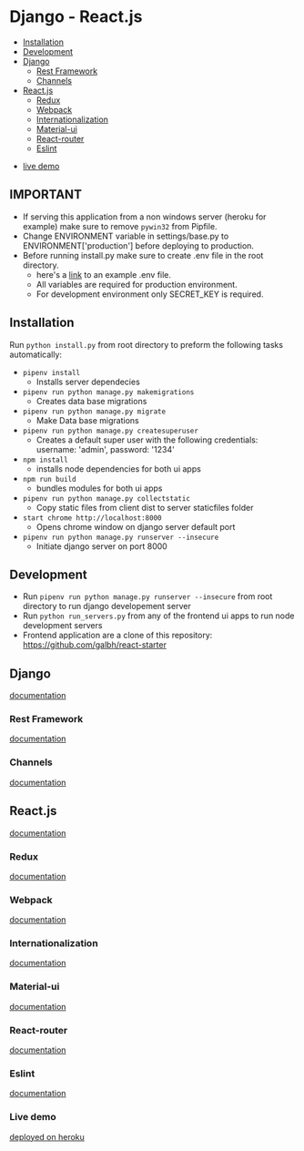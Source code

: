 # Django - React.js #
- [Installation](#Installation)
- [Development](#Development)
- [Django](#Django)
  * [Rest Framework](#Rest-Framework)
  * [Channels](#Channels)
- [React.js](#React.js)
  * [Redux](#Redux)
  * [Webpack](#Webpack)
  * [Internationalization](#Internationalization)
  * [Material-ui](#Material-ui)	
  * [React-router](#React-router)
  * [Eslint](#Eslint)

<!-- toc -->

* [live demo](https://django-react-seed.herokuapp.com)

## IMPORTANT

- If serving this application from a non windows server (heroku for example) make sure to remove `pywin32` from Pipfile.
- Change ENVIRONMENT variable in settings/base.py to ENVIRONMENT['production'] before deploying to production.
- Before running install.py make sure to create .env file in the root directory.
    * here's a [link](https://github.com/galbh/dotfiles/blob/master/.env) to an example .env file. 
    * All variables are required for production environment.
    * For development environment only SECRET_KEY is required.

## Installation

Run `python install.py` from root directory to preform the following tasks automatically:

- `pipenv install`
	* Installs server dependecies
- `pipenv run python manage.py makemigrations`
	* Creates data base migrations
- `pipenv run python manage.py migrate`
	* Make Data base migrations
- `pipenv run python manage.py createsuperuser`
	* Creates a default super user with the following credentials: username: 'admin', password: '1234'
- `npm install`
	* installs node dependencies for both ui apps
- `npm run build`
	* bundles modules for both ui apps
- `pipenv run python manage.py collectstatic`
	* Copy static files from client dist to server staticfiles folder
- `start chrome http://localhost:8000`
	* Opens chrome window on django server default port
- `pipenv run python manage.py runserver --insecure`
	* Initiate django server on port 8000


## Development
- Run `pipenv run python manage.py runserver --insecure` from root directory to run django developement server
- Run `python run_servers.py` from any of the frontend ui apps to run node development servers
- Frontend application are a clone of this repository: https://github.com/galbh/react-starter

## Django

<a href="https://docs.djangoproject.com/en/2.0/" target="_blank">documentation</a>

### Rest Framework

<a href="http://www.django-rest-framework.org/" target="_blank">documentation</a>

### Channels

<a href="https://channels.readthedocs.io/en/latest/" target="_blank">documentation</a>



## React.js

<a href="https://reactjs.org/docs/getting-started.html" target="_blank">documentation</a>

### Redux

<a href="https://redux.js.org/basics/usagewithreact" target="_blank">documentation</a>

### Webpack

<a href="https://webpack.js.org/" target="_blank">documentation</a>

### Internationalization

<a href="https://github.com/i18next/react-i18next" target="_blank">documentation</a>

### Material-ui

<a href="https://material-ui.com/" target="_blank">documentation</a>

### React-router

<a href="https://knowbody.github.io/react-router-docs/" target="_blank">documentation</a>

### Eslint

<a href="https://www.npmjs.com/package/eslint-config-airbnb" target="_blank">documentation</a>

### Live demo
<a href="https://django-react-seed.herokuapp.com" target="_blank">deployed on heroku</a>
